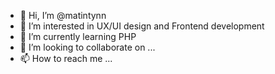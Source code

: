 - 👋 Hi, I’m @matintynn
- 👀 I’m interested in UX/UI design and Frontend development 
- 🌱 I’m currently learning PHP
- 💞️ I’m looking to collaborate on ...
- 📫 How to reach me ...

<!---
matintynn/matintynn is a ✨ special ✨ repository because its `README.md` (this file) appears on your GitHub profile.
You can click the Preview link to take a look at your changes.
--->
